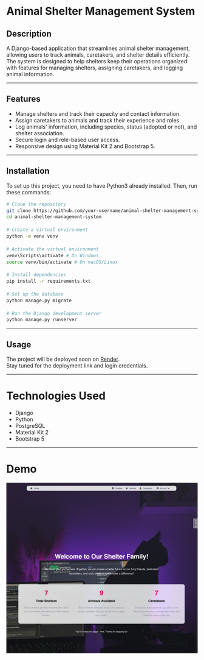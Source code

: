 # Animal Shelter Management System

## Description

A Django-based application that streamlines animal shelter management, allowing users to track animals, caretakers, and shelter details efficiently. The system is designed to help shelters keep their operations organized with features for managing shelters, assigning caretakers, and logging animal information.

---

## Features

- Manage shelters and track their capacity and contact information.
- Assign caretakers to animals and track their experience and roles.
- Log animals' information, including species, status (adopted or not), and shelter association.
- Secure login and role-based user access.
- Responsive design using Material Kit 2 and Bootstrap 5.

---

## Installation

To set up this project, you need to have Python3 already installed. Then, run these commands:

```bash
# Clone the repository
git clone https://github.com/your-username/animal-shelter-management-system.git
cd animal-shelter-management-system

# Create a virtual environment
python -m venv venv

# Activate the virtual environment
venv\Scripts\activate # On Windows
source venv/bin/activate # On macOS/Linux

# Install dependencies
pip install -r requirements.txt

# Set up the database
python manage.py migrate

# Run the Django development server
python manage.py runserver
```

---

## Usage


The project will be deployed soon on [Render](https://render.com).  
Stay tuned for the deployment link and login credentials.  


---

# Technologies Used  

- Django  
- Python
- PostgreSQL
- Material Kit 2
- Bootstrap 5

---

# Demo  

![Website Interface](demo.png)
